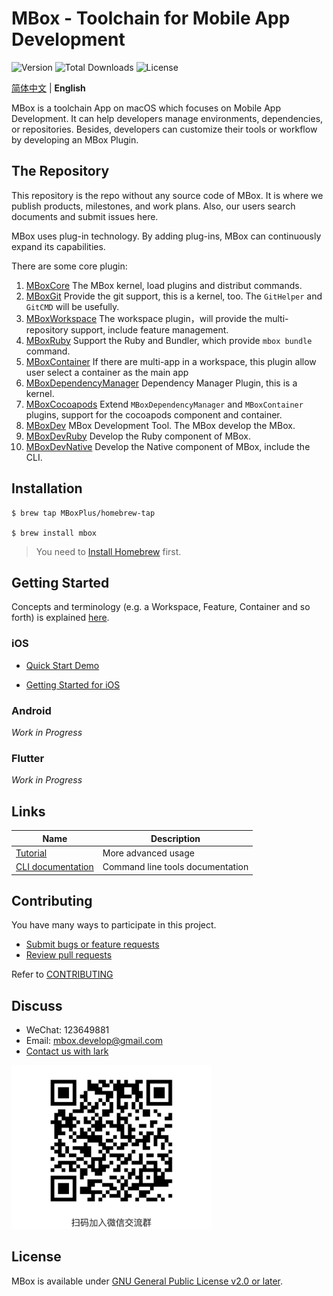 # MBox - Toolchain for Mobile App Development

![Version](https://img.shields.io/github/v/release/mboxplus/mbox)
![Total Downloads](https://img.shields.io/github/downloads/mboxplus/mbox/total)
![License](https://img.shields.io/github/license/mboxplus/mbox)

[简体中文](./README-CN.md) | **English**

MBox is a toolchain App on macOS which focuses on Mobile App Development. It can help developers manage environments, dependencies, or repositories. Besides, developers can customize their tools or workflow by developing an MBox Plugin.

## The Repository

This repository is the repo without any source code of MBox. It is where we publish products, milestones, and work plans. Also, our users search documents and submit issues here.

MBox uses plug-in technology. By adding plug-ins, MBox can continuously expand its capabilities.

There are some core plugin:

1. [MBoxCore](https://github.com/MBoxPlus/mbox-core) The MBox kernel, load plugins and distribut commands.
1. [MBoxGit](https://github.com/MBoxPlus/mbox-git) Provide the git support, this is a kernel, too. The `GitHelper` and `GitCMD` will be usefully.
1. [MBoxWorkspace](https://github.com/MBoxPlus/mbox-workspace) The workspace plugin，will provide the multi-repository support, include feature management.
1. [MBoxRuby](https://github.com/MBoxPlus/mbox-ruby) Support the Ruby and Bundler, which provide `mbox bundle` command.
1. [MBoxContainer](https://github.com/MBoxPlus/mbox-container) 
If there are multi-app in a workspace, this plugin allow user select a container as the main app
1. [MBoxDependencyManager](https://github.com/MBoxPlus/mbox-dependency-manager) Dependency Manager Plugin, this is a kernel.
1. [MBoxCocoapods](https://github.com/MBoxPlus/mbox-cocoapods) Extend `MBoxDependencyManager` and `MBoxContainer` plugins, support for the cocoapods component and container.
1. [MBoxDev](https://github.com/MBoxPlus/mbox-dev) MBox Development Tool. The MBox develop the MBox.
1. [MBoxDevRuby](https://github.com/MBoxPlus/mbox-dev-ruby) Develop the Ruby component of MBox.
1. [MBoxDevNative](https://github.com/MBoxPlus/mbox-dev-native) Develop the Native component of MBox, include the CLI.

## Installation
```
$ brew tap MBoxPlus/homebrew-tap

$ brew install mbox
```
> You need to [Install Homebrew](https://brew.sh/) first.

## Getting Started

Concepts and terminology (e.g. a Workspace, Feature, Container and so forth) is explained [here](https://github.com/MBoxPlus/mbox/wiki/MBox-terminology).

### iOS

- [Quick Start Demo](https://github.com/MBoxPlus/mbox/wiki/Quick-Start-Demo-iOS)

- [Getting Started for iOS](https://github.com/MBoxPlus/mbox/wiki/Getting-Started-iOS)

### Android
*Work in Progress*

### Flutter
*Work in Progress*

## Links

|  Name   | Description  |
|  ----  | ----  |
| [Tutorial](https://github.com/MBoxPlus/mbox/wiki/Tutorial) | More advanced usage |
| [CLI documentation](https://github.com/MBoxPlus/mbox/wiki/CLI-documentation) | Command line tools documentation |

## Contributing
You have many ways to participate in this project.
- [Submit bugs or feature requests](https://github.com/MBoxPlus/mbox/issues)
- [Review pull requests](https://github.com/MBoxPlus/mbox/pulls)

Refer to [CONTRIBUTING](CONTRIBUTING.md)

## Discuss
- WeChat: 123649881
- Email: mbox.develop@gmail.com
- [Contact us with lark](https://applink.feishu.cn/client/chat/chatter/add_by_link?link_token=fb2k24b7-a10f-40d3-85a4-cd31abc6f3e2)
<p align="left"><img src="doc/wechat.png" alt="Wechat group" width="320px"></p>

## License
MBox is available under [GNU General Public License v2.0 or later](./LICENSE).
